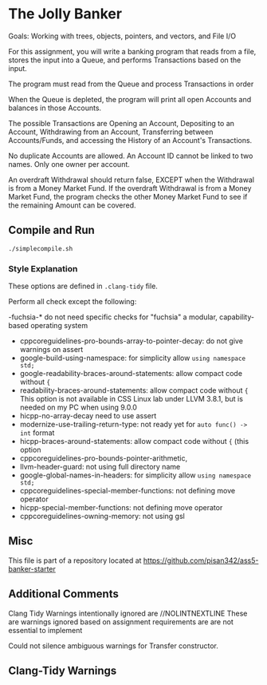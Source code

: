 # The Jolly Banker

Goals: Working with trees, objects, pointers, and vectors, and File I/O

For this assignment, you will write a banking program that reads from a file, stores the input into a Queue, and 
performs Transactions based on the input. 

The program must read from the Queue and process Transactions in order

When the Queue is depleted, the program will print all open Accounts and balances in those Accounts.

The possible Transactions are Opening an Account, Depositing to an Account, Withdrawing from an Account, Transferring
between Accounts/Funds, and accessing the History of an Account's Transactions.

No duplicate Accounts are allowed. An Account ID cannot be linked to two names. Only one owner per account.

An overdraft Withdrawal should return false, EXCEPT when the Withdrawal is from a Money Market Fund.
If the overdraft Withdrawal is from a Money Market Fund, the program checks the other Money Market Fund to see if the
remaining Amount can be covered.

## Compile and Run

```
./simplecompile.sh
```


### Style Explanation
These options are defined in `.clang-tidy` file.

Perform all check except the following:

-fuchsia-* do not need specific checks for "fuchsia" a modular, capability-based operating system
- cppcoreguidelines-pro-bounds-array-to-pointer-decay: do not give warnings on assert
- google-build-using-namespace: for simplicity allow `using namespace std;`
- google-readability-braces-around-statements: allow compact code without `{`
- readability-braces-around-statements: allow compact code without `{`
This option is not available in CSS Linux lab under LLVM 3.8.1, but is needed on my PC when using 9.0.0
- hicpp-no-array-decay need to use assert
- modernize-use-trailing-return-type: not ready yet for `auto func() -> int` format
- hicpp-braces-around-statements: allow compact code without `{` (this option
- cppcoreguidelines-pro-bounds-pointer-arithmetic,
- llvm-header-guard: not using full directory name
- google-global-names-in-headers: for simplicity allow `using namespace std;`
- cppcoreguidelines-special-member-functions: not defining move operator
- hicpp-special-member-functions: not defining move operator
- cppcoreguidelines-owning-memory: not using gsl

## Misc

This file is part of a repository located at
https://github.com/pisan342/ass5-banker-starter

## Additional Comments

Clang Tidy Warnings intentionally ignored are //NOLINTNEXTLINE
These are warnings ignored based on assignment requirements are are not essential to implement

Could not silence ambiguous warnings for Transfer constructor.

## Clang-Tidy Warnings



